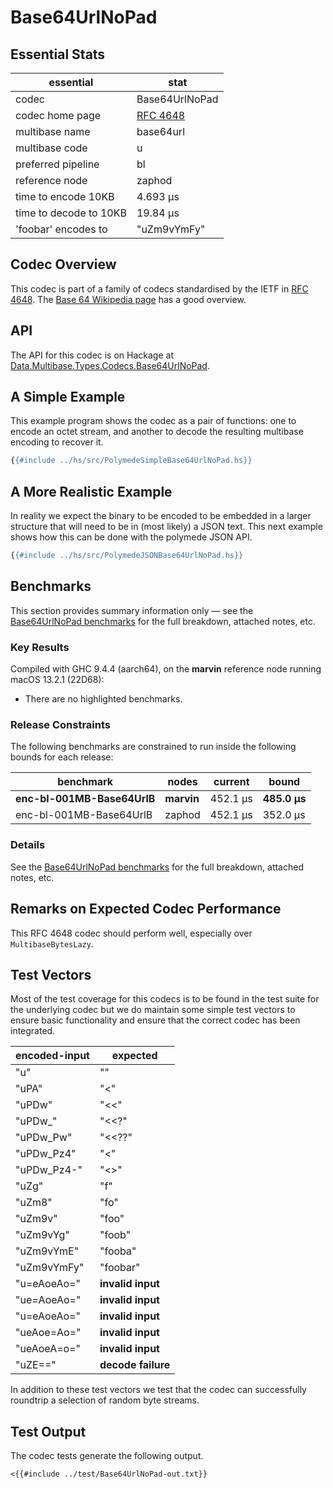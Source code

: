# Base64UrlNoPad

## Essential Stats

| essential              | stat                                               |
| ---------------------- | -------------------------------------------------- |
| codec                  | Base64UrlNoPad                                     |
| codec home page        | [RFC 4648](https://www.rfc-editor.org/rfc/rfc4648) |
| multibase name         | base64url                                          |
| multibase code         | u                                                  |
| preferred pipeline     | bl                                                 |
| reference node         | zaphod                                             |
| time to encode 10KB    | 4.693 μs                                           |
| time to decode to 10KB | 19.84 μs                                           |
| 'foobar' encodes to    | "uZm9vYmFy"                                        |


## Codec Overview

This codec is part of a family of codecs standardised by the IETF in 
[RFC 4648](https://www.rfc-editor.org/rfc/rfc4648). The 
[Base 64 Wikipedia page](https://en.wikipedia.org/wiki/Base64) has a good overview.


## API

The API for this codec is on Hackage at [Data.Multibase.Types.Codecs.Base64UrlNoPad](https://hackage.haskell.org/package/polymede-0.0.0.1/docs/Data-Multibase-Types-Codecs-Base64UrlNoPad.html).

## A Simple Example

This example program shows the codec as a pair of functions: one to encode an octet stream, 
and another to decode the resulting multibase encoding to recover it.

```haskell
{{#include ../hs/src/PolymedeSimpleBase64UrlNoPad.hs}}
```

## A More Realistic Example

In reality we expect the binary to be encoded to be embedded in a larger structure that will need
to be in (most likely) a JSON text. This next example shows how this can be done with the polymede
JSON API.

```haskell
{{#include ../hs/src/PolymedeJSONBase64UrlNoPad.hs}}
```

## Benchmarks


This section provides summary information only &mdash; see the [Base64UrlNoPad benchmarks](https://cdornan.github.io/polymede-benchmarks/benchmarks/0.0.0.1/Base64UrlNoPad.html) for the full
breakdown, attached notes, etc.

### Key Results

Compiled with GHC 9.4.4 (aarch64), on the **marvin** reference node running macOS 13.2.1 (22D68):

* There are no highlighted benchmarks.

### Release Constraints

The following benchmarks are constrained to run inside the following bounds for each release:

| benchmark                   | nodes      | current  | bound        |
| --------------------------- | ---------- | -------- | ------------ |
| **enc-bl-001MB-Base64UrlB** | **marvin** | 452.1 μs | **485.0 μs** |
| enc-bl-001MB-Base64UrlB     | zaphod     | 452.1 μs | 352.0 μs     |

### Details

See the [Base64UrlNoPad benchmarks](https://cdornan.github.io/polymede-benchmarks/benchmarks/0.0.0.1/Base64UrlNoPad.html) for the full breakdown, attached notes, etc.


## Remarks on Expected Codec Performance

This RFC 4648 codec should perform well, especially over `MultibaseBytesLazy`.


## Test Vectors

Most of the test coverage for this codecs is to be found in the test suite for the underlying
codec but we do maintain some simple test vectors to ensure basic functionality and ensure that 
the correct codec has been integrated.

| encoded-input | expected           |
| ------------- | ------------------ |
| "u"           | ""                 |
| "uPA"         | "<"                |
| "uPDw"        | "<<"               |
| "uPDw_"       | "<<?"              |
| "uPDw_Pw"     | "<<??"             |
| "uPDw_Pz4"    | "<<??>"            |
| "uPDw_Pz4-"   | "<<??>>"           |
| "uZg"         | "f"                |
| "uZm8"        | "fo"               |
| "uZm9v"       | "foo"              |
| "uZm9vYg"     | "foob"             |
| "uZm9vYmE"    | "fooba"            |
| "uZm9vYmFy"   | "foobar"           |
| "u=eAoeAo="   | **invalid input**  |
| "ue=AoeAo="   | **invalid input**  |
| "u=eAoeAo="   | **invalid input**  |
| "ueAoe=Ao="   | **invalid input**  |
| "ueAoeA=o="   | **invalid input**  |
| "uZE=="       | **decode failure** |


In addition to these test vectors we test that the codec can successfully roundtrip a selection of 
random byte streams.

## Test Output

The codec tests generate the following output.

```
<{{#include ../test/Base64UrlNoPad-out.txt}}
```
